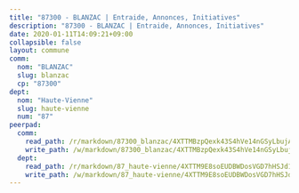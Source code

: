 ```yaml
---
title: "87300 - BLANZAC | Entraide, Annonces, Initiatives"
description: "87300 - BLANZAC | Entraide, Annonces, Initiatives"
date: 2020-01-11T14:09:21+09:00
collapsible: false
layout: commune
comm:
  nom: "BLANZAC"
  slug: blanzac
  cp: "87300"
dept:
  nom: "Haute-Vienne"
  slug: haute-vienne
  num: "87"
peerpad:
  comm:
    read_path: /r/markdown/87300_blanzac/4XTTMBzpQexk43S4hVe14nGSyLbujANrcYhkP8jHekyEccQKU
    write_path: /w/markdown/87300_blanzac/4XTTMBzpQexk43S4hVe14nGSyLbujANrcYhkP8jHekyEccQKU-K3TgUJQg4YWhEwz5K3uRf9s3UAdZLPzDF5Pm8trBnLJ2nT34fGKxKF38GX846DSgwiDMcYn9hoK19LeLEL9a4TJNEQETon9oaG9LzQVTaDnUXvowqsgdcChKwiaiR5xxLLUF8Upi
  dept:
    read_path: /r/markdown/87_haute-vienne/4XTTM9E8soEUDBWDosVGD7hHSJd1eNBisRtqRx3cPx1YWDY4q
    write_path: /w/markdown/87_haute-vienne/4XTTM9E8soEUDBWDosVGD7hHSJd1eNBisRtqRx3cPx1YWDY4q-K3TgTqHUTwo2rdXezkaX81Dxtz3Qe5Nb4ZhUYUHcXgCcumAHWy9Hf4rw9TUi3xe5Y5C9wdgojQhCqrh1Z3kvVqNLQjR5KwN1YKgW9MpwQ9Hzvj18fGN8Gc3oyVRJnvuJw7T2LD6q
---
```


